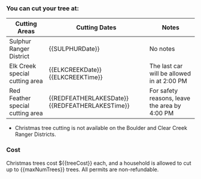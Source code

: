 [comment]: <> ({{ELKCREEKDate}}, {{ELKCREEKTime}} etc are replaced with the values in the christmasTreesForests table cutting_areas JSON in the database and include special formatting.)

### You can cut your tree at:

Cutting Areas | Cutting Dates | Notes
-------------|-------------|-------------
Sulphur Ranger District | {{SULPHURDate}} | No notes
Elk Creek special cutting area | {{ELKCREEKDate}} {{ELKCREEKTime}} | The last car will be allowed in at 2:00 PM
Red Feather special cutting area | {{REDFEATHERLAKESDate}} {{REDFEATHERLAKESTime}} | For safety reasons, leave the area by 4:00 PM

* Christmas tree cutting is not available on the Boulder and Clear Creek Ranger Districts.

### Cost
Christmas trees cost ${{treeCost}} each, and a household is allowed to cut
up to {{maxNumTrees}} trees.  All permits are non-refundable.
